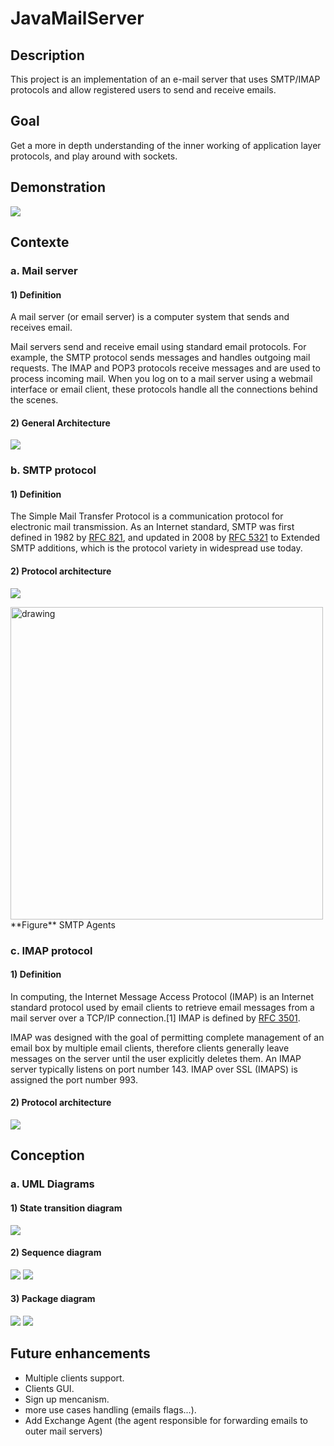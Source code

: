 # JavaMailServer

## Description
This project is an implementation of an e-mail server that uses SMTP/IMAP protocols and allow registered users to send and receive emails.

## Goal
Get a more in depth understanding of the inner working of application layer protocols, and play around with sockets.

## Demonstration
![](https://github.com/Noisy96/JavaMailServer/blob/master/images/demo.gif)

## Contexte
### a. Mail server
#### 1) Definition
A mail server (or email server) is a computer system that sends and receives email.

Mail servers send and receive email using standard email protocols. For example, the SMTP protocol sends messages and handles outgoing mail requests. The IMAP and POP3 protocols receive messages and are used to process incoming mail. When you log on to a mail server using a webmail interface or email client, these protocols handle all the connections behind the scenes.
#### 2) General Architecture
![](https://github.com/Noisy96/JavaMailServer/blob/master/images/general_archi.png)
### b. SMTP protocol
#### 1) Definition
The Simple Mail Transfer Protocol is a communication protocol for electronic mail transmission. As an Internet standard, SMTP was first defined in 1982 by [RFC 821](https://tools.ietf.org/html/rfc821), and updated in 2008 by [RFC 5321](https://tools.ietf.org/html/rfc5321) to Extended SMTP additions, which is the protocol variety in widespread use today.
#### 2) Protocol architecture
![](https://github.com/Noisy96/JavaMailServer/blob/master/images/smtp_archi.gif)

<img src="https://github.com/Noisy96/JavaMailServer/blob/master/images/smtp_agents.png" alt="drawing" width="500">
**Figure** SMTP Agents

### c. IMAP protocol
#### 1) Definition
In computing, the Internet Message Access Protocol (IMAP) is an Internet standard protocol used by email clients to retrieve email messages from a mail server over a TCP/IP connection.[1] IMAP is defined by [RFC 3501](https://tools.ietf.org/html/rfc3501).

IMAP was designed with the goal of permitting complete management of an email box by multiple email clients, therefore clients generally leave messages on the server until the user explicitly deletes them. An IMAP server typically listens on port number 143. IMAP over SSL (IMAPS) is assigned the port number 993.
#### 2) Protocol architecture
![](https://github.com/Noisy96/JavaMailServer/blob/master/images/imap_archi.png)
## Conception
### a. UML Diagrams
#### 1) State transition diagram
![](https://github.com/Noisy96/JavaMailServer/blob/master/images/Diagramme%20d'etats%20transition.png)
#### 2) Sequence diagram
![](https://github.com/Noisy96/JavaMailServer/blob/master/images/Diagramme%20de%20s%C3%A9quence%201.png)
![](https://github.com/Noisy96/JavaMailServer/blob/master/images/Diagramme%20de%20s%C3%A9quence%202.png)
#### 3) Package diagram
![](https://github.com/Noisy96/JavaMailServer/blob/master/images/diagramm%20de%20paquetage%20(server).png)
![](https://github.com/Noisy96/JavaMailServer/blob/master/images/diagramme%20de%20paquetage%20(client).png)
## Future enhancements
* Multiple clients support.
* Clients GUI.
* Sign up mencanism.
* more use cases handling (emails flags...).
* Add Exchange Agent (the agent responsible for forwarding emails to outer mail servers)
